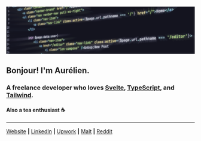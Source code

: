 [![banner][banner]][website]

## Bonjour! I'm Aurélien.

### A freelance developer who loves [Svelte][svelte], [TypeScript][typescript], and [Tailwind][tailwind].

#### Also a tea enthusiast ☕

---

[Website][website] **|** [LinkedIn][linkedin] **|** [Upwork][upwork] **|** [Malt][malt] **|** [Reddit][reddit]

[banner]: https://raw.githubusercontent.com/aurelienrichard/aurelienrichard/main/banner.png
[typescript]: https://www.typescriptlang.org
[svelte]: https://svelte.dev
[tailwind]: https://tailwindcss.com
[website]: https://aurelienrichard.com
[linkedin]: https://www.linkedin.com/in/aurelienrichard
[malt]: https://www.malt.fr/profile/arichard
[upwork]: https://www.upwork.com/freelancers/~014cbe97ff447cb43d
[reddit]: https://www.reddit.com/user/aurelienrichard
